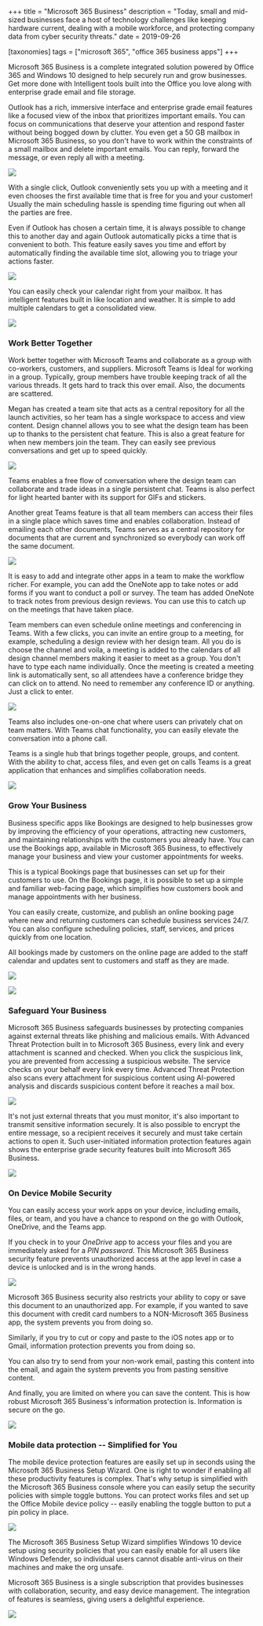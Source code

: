 +++
title = "Microsoft 365 Business"
description = "Today, small and mid-sized businesses face a host of technology challenges like keeping hardware current, dealing with a mobile workforce, and protecting company data from cyber security threats."
date = 2019-09-26

[taxonomies]
tags = ["microsoft 365", "office 365 business apps"]
+++

Microsoft 365 Business is a complete integrated solution powered by
Office 365 and Windows 10 designed to help securely run and grow
businesses. Get more done with Intelligent tools built into the Office
you love along with enterprise grade email and file storage.

Outlook has a rich, immersive interface and enterprise grade email
features like a focused view of the inbox that prioritizes important
emails. You can focus on communications that deserve your attention and
respond faster without being bogged down by clutter. You even get a 50
GB mailbox in Microsoft 365 Business, so you don't have to work within
the constraints of a small mailbox and delete important emails. You can
reply, forward the message, or even reply all with a meeting.

![](https://o365hq.com/images/523.png)

With a single click, Outlook conveniently sets you up with a meeting and
it even chooses the first available time that is free for you and your
customer! Usually the main scheduling hassle is spending time figuring
out when all the parties are free.

Even if Outlook has chosen a certain time, it is always possible to
change this to another day and again Outlook automatically picks a time
that is convenient to both. This feature easily saves you time and
effort by automatically finding the available time slot, allowing you to
triage your actions faster.

![](https://o365hq.com/images/520.png)

You can easily check your calendar right from your mailbox. It has
intelligent features built in like location and weather. It is simple to
add multiple calendars to get a consolidated view.

![](https://o365hq.com/images/524.png)

### Work Better Together

Work better together with Microsoft Teams and collaborate as a group
with co-workers, customers, and suppliers. Microsoft Teams is Ideal for
working in a group. Typically, group members have trouble keeping track
of all the various threads. It gets hard to track this over email. Also,
the documents are scattered.

Megan has created a team site that acts as a central repository for all
the launch activities, so her team has a single workspace to access and
view content. Design channel allows you to see what the design team has
been up to thanks to the persistent chat feature. This is also a great
feature for when new members join the team. They can easily see previous
conversations and get up to speed quickly.

![](https://o365hq.com/images/522.png)

Teams enables a free flow of conversation where the design team can
collaborate and trade ideas in a single persistent chat. Teams is also
perfect for light hearted banter with its support for GIFs and
stickers.

Another great Teams feature is that all team members can access their
files in a single place which saves time and enables collaboration.
Instead of emailing each other documents, Teams serves as a central
repository for documents that are current and synchronized so everybody
can work off the same document.

![](https://o365hq.com/images/527.png)

It is easy to add and integrate other apps in a team to make the
workflow richer. For example, you can add the OneNote app to take notes
or add forms if you want to conduct a poll or survey. The team has added
OneNote to track notes from previous design reviews. You can use this to
catch up on the meetings that have taken place.

Team members can even schedule online meetings and conferencing in
Teams. With a few clicks, you can invite an entire group to a meeting,
for example, scheduling a design review with her design team. All you do
is choose the channel and voila, a meeting is added to the calendars of
all design channel members making it easier to meet as a group. You
don't have to type each name individually. Once the meeting is created a
meeting link is automatically sent, so all attendees have a conference
bridge they can click on to attend. No need to remember any conference
ID or anything. Just a click to enter.

![](https://o365hq.com/images/529.png)

Teams also includes one-on-one chat where users can privately chat on
team matters. With Teams chat functionality, you can easily elevate the
conversation into a phone call.

Teams is a single hub that brings together people, groups, and content.
With the ability to chat, access files, and even get on calls Teams is a
great application that enhances and simplifies collaboration needs.

![](https://o365hq.com/images/532.png)

### Grow Your Business

Business specific apps like Bookings are designed to help businesses
grow by improving the efficiency of your operations, attracting new
customers, and maintaining relationships with the customers you already
have. You can use the Bookings app, available in Microsoft 365 Business,
to effectively manage your business and view your customer appointments
for weeks.

This is a typical Bookings page that businesses can set up for their
customers to use. On the Bookings page, it is possible to set up a
simple and familiar web-facing page, which simplifies how customers book
and manage appointments with her business.

You can easily create, customize, and publish an online booking page
where new and returning customers can schedule business services 24/7.\
You can also configure scheduling policies, staff, services, and prices
quickly from one location.

All bookings made by customers on the online page are added to the staff
calendar and updates sent to customers and staff as they are made.

![](https://o365hq.com/images/525.png)

![](https://o365hq.com/images/528.png)

### Safeguard Your Business

Microsoft 365 Business safeguards businesses by protecting companies
against external threats like phishing and malicious emails. With
Advanced Threat Protection built in to Microsoft 365 Business, every
link and every attachment is scanned and checked. When you click the
suspicious link, you are prevented from accessing a suspicious website.
The service checks on your behalf every link every time. Advanced Threat
Protection also scans every attachment for suspicious content using
AI-powered analysis and discards suspicious content before it reaches a
mail box.

![](https://o365hq.com/images/530.png)

It's not just external threats that you must monitor, it's also
important to transmit sensitive information securely. It is also
possible to encrypt the entire message, so a recipient receives it
securely and must take certain actions to open it. Such user-initiated
information protection features again shows the enterprise grade
security features built into Microsoft 365 Business.

![](https://o365hq.com/images/526.png)

### On Device Mobile Security

You can easily access your work apps on your device, including emails,
files, or team, and you have a chance to respond on the go with Outlook,
OneDrive, and the Teams app.

If you check in to your *OneDrive* app to access your files and you are
immediately asked for a *PIN password*. This Microsoft 365
Business security feature prevents unauthorized access at the app level
in case a device is unlocked and is in the wrong hands.

![](https://o365hq.com/images/533.png)

Microsoft 365 Business security also restricts your ability to copy or
save this document to an unauthorized app. For example, if you wanted to
save this document with credit card numbers to a NON-Microsoft
365 Business app, the system prevents you from doing so.

Similarly, if you try to cut or copy and paste to the iOS notes app or
to Gmail, information protection prevents you from doing so.

You can also try to send from your non-work email, pasting this content
into the email, and again the system prevents you from pasting sensitive
content.

And finally, you are limited on where you can save the content. This is
how robust Microsoft 365 Business's information protection is.
Information is secure on the go.

![](https://o365hq.com/images/534.png)

### Mobile data protection -- Simplified for You

The mobile device protection features are easily set up in seconds using
the Microsoft 365 Business Setup Wizard. One is right to wonder if
enabling all these productivity features is complex. That's why setup is
simplified with the Microsoft 365 Business console where you can easily
setup the security policies with simple toggle buttons. You can protect
works files and set up the Office Mobile device policy -- easily
enabling the toggle button to put a pin policy in place.

![](https://o365hq.com/images/531.png)

The Microsoft 365 Business Setup Wizard simplifies Windows 10 device
setup using security policies that you can easily enable for all users
like Windows Defender, so individual users cannot disable anti-virus on
their machines and make the org unsafe.

Microsoft 365 Business is a single subscription that provides businesses
with collaboration, security, and easy device management. The
integration of features is seamless, giving users a delightful
experience.

![](https://o365hq.com/images/521.png)
